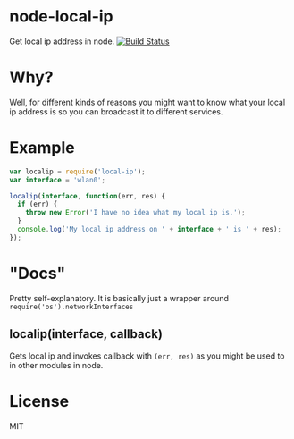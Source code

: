 node-local-ip
=============

Get local ip address in node.
[![Build Status](https://secure.travis-ci.org/eiriksm/node-local-ip.png)](http://travis-ci.org/eiriksm/node-local-ip)

# Why?
Well, for different kinds of reasons you might want to know what your local
ip address is so you can broadcast it to different services.

# Example
```js
var localip = require('local-ip');
var interface = 'wlan0';

localip(interface, function(err, res) {
  if (err) {
    throw new Error('I have no idea what my local ip is.');
  }
  console.log('My local ip address on ' + interface + ' is ' + res);
});
```

# "Docs"
Pretty self-explanatory. It is basically just a wrapper around
`require('os').networkInterfaces`

## localip(interface, callback)
Gets local ip and invokes callback with `(err, res)` as you might be used to
in other modules in node.

# License
MIT
